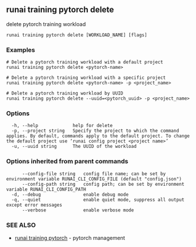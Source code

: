 ## runai training pytorch delete

delete pytorch training workload

```
runai training pytorch delete [WORKLOAD_NAME] [flags]
```

### Examples

```
# Delete a pytorch training workload with a default project
runai training pytorch delete <pytorch-name>

# Delete a pytorch training workload with a specific project
runai training pytorch delete <pytorch-name> -p <project_name>

# Delete a pytorch training workload by UUID
runai training pytorch delete --uuid=<pytorch_uuid> -p <project_name>
```

### Options

```
  -h, --help             help for delete
  -p, --project string   Specify the project to which the command applies. By default, commands apply to the default project. To change the default project use ‘runai config project <project name>’
  -u, --uuid string      The UUID of the workload
```

### Options inherited from parent commands

```
      --config-file string   config file name; can be set by environment variable RUNAI_CLI_CONFIG_FILE (default "config.json")
      --config-path string   config path; can be set by environment variable RUNAI_CLI_CONFIG_PATH
  -d, --debug                enable debug mode
  -q, --quiet                enable quiet mode, suppress all output except error messages
      --verbose              enable verbose mode
```

### SEE ALSO

* [runai training pytorch](runai_training_pytorch.md)	 - pytorch management

